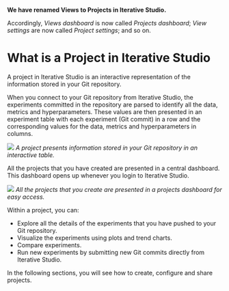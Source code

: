 <admon>

**We have renamed Views to Projects in Iterative Studio.**

Accordingly, _Views dashboard_ is now called _Projects dashboard_; _View
settings_ are now called _Project settings_; and so on.

</admon>

# What is a Project in Iterative Studio

A project in Iterative Studio is an interactive representation of the
information stored in your Git repository.

When you connect to your Git repository from Iterative Studio, the experiments
committed in the repository are parsed to identify all the data, metrics and
hyperparameters. These values are then presented in an experiment table with
each experiment (Git commit) in a row and the corresponding values for the data,
metrics and hyperparameters in columns.

![](https://static.iterative.ai/img/studio/view_components.png) _A project
presents information stored in your Git repository in an interactive table._

All the projects that you have created are presented in a central dashboard.
This dashboard opens up whenever you login to Iterative Studio.

![](https://static.iterative.ai/img/studio/projects_dashboard.png) _All the
projects that you create are presented in a projects dashboard for easy access._

Within a project, you can:

- Explore all the details of the experiments that you have pushed to your Git
  repository.
- Visualize the experiments using plots and trend charts.
- Compare experiments.
- Run new experiments by submitting new Git commits directly from Iterative
  Studio.

In the following sections, you will see how to create, configure and share
projects.
